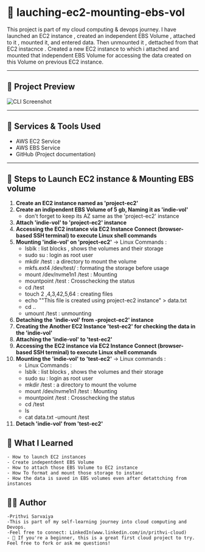 # 🚀 lauching-ec2-mounting-ebs-vol

This project is part of my cloud computing & devops journey. I have launched an EC2 instance , created an independent EBS Volume , attached to it , mounted it, and entered data. Then unmounted it , dettached from that EC2 instacnce . Created a new EC2 instance to which i attached and mounted that independent EBS Volume for accessing the data created on this Volume on previous EC2 instance.

---

## 📸 Project Preview

![CLI Screenshot](./D:\Projects\lauching-ec2-mounting-ebs-vol\Screenshots\7_testing-mounted-data-from-project-ec2-on-testing-ec2.png)

---

## 🧰 Services & Tools Used

- AWS EC2 Service
- AWS EBS Service
- GitHub (Project documentation)

---

## 🧰 Steps to Launch EC2 instance & Mounting EBS volume

1. **Create an EC2 instance named as 'project-ec2'**
2. **Create an indipendent EBS Volume of 5 gb, Naming it as 'indie-vol'**
     - don't forget to keep its AZ same as the 'project-ec2' instance 
3. **Attach 'indie-vol' to 'project-ec2' instance**
4. **Accessing the EC2 instance via EC2 Instance Connect (browser-based SSH terminal) to execute Linux shell commands**
5. **Mounting 'indie-vol' on 'project-ec2'**
     -> Linux Commands :
      - lsblk : list blocks , shows the volumes and their storage
      - sudo su : login as root user
      - mkdir /test : a directory to mount the volume 
      - mkfs.ext4 /dev/test/ : formating the storage before usage
      - mount /dev/nvme1n1 /test : Mounting
      - mountpoint /test : Crosschecking the status 
      - cd /test
      - touch 2 ,4,3,42,5,64 : creating files
      - echo ""This file is created using project-ec2 instance" > data.txt
      - cd ..
      - umount /test : unmounting
6. **Detaching the 'indie-vol' from -project-ec2' instance**
7. **Creating the Another EC2 Instance 'test-ec2' for checking the data in the 'indie-vol'**
8. **Attaching the 'indie-vol' to 'test-ec2'**
9. **Accessing the EC2 instance via EC2 Instance Connect (browser-based SSH terminal) to execute Linux shell commands**
10. **Mounting the 'indie-vol' to 'test-ec2'**
      -> Linux commands :
       - Linux Commands :
       - lsblk : list blocks , shows the volumes and their storage
       - sudo su : login as root user
       - mkdir /test : a directory to mount the volume 
       - mount /dev/nvme1n1 /test : Mounting
       - mountpoint /test : Crosschecking the status 
       - cd /test
       - ls
       - cat data.txt
       -umount /test
11. **Detach 'indie-vol' from 'test-ec2'**


## 🧠 What I Learned
    - How to launch EC2 instances 
    - Create indepentdent EBS Volume
    - How to attach those EBS Volume to EC2 instance 
    - How To format and mount those storage to instanc
    - How the data is saved in EBS volumes even after detattching from instances
## 🙋‍♂️ Author
    -Prithvi Sarvaiya
    -This is part of my self-learning journey into cloud computing and Devops.
    -Feel free to connect: LinkedIn(www.linkedin.com/in/prithvi-cloud)
    - 💬 If you're a beginner, this is a great first cloud project to try. Feel free to fork or ask me questions!
